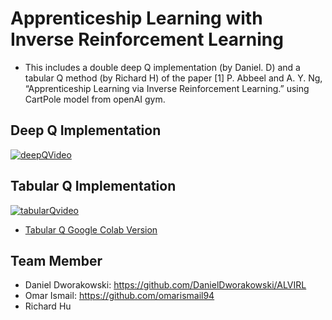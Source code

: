 # Apprenticeship Learning with Inverse Reinforcement Learning

- This includes a double deep Q implementation (by Daniel. D) and a tabular Q method (by Richard H) of the paper [1] P. Abbeel and A. Y. Ng, “Apprenticeship Learning via Inverse Reinforcement Learning.” using CartPole model from openAI gym.

## Deep Q Implementation

[![deepQVideo](http://img.youtube.com/vi/COAyi4-VlEw/0.jpg)](https://www.youtube.com/watch?v=COAyi4-VlEw)

## Tabular Q Implementation

[![tabularQvideo](http://img.youtube.com/vi/Wd1xfNNo9kc/0.jpg)](https://www.youtube.com/watch?v=Wd1xfNNo9kc)

- [Tabular Q Google Colab Version](https://colab.research.google.com/drive/1Tmc5fPHP9J0s-vQukLDzRywe47BNni37#scrollTo=bzxZCx5VD3xn)

## Team Member

- Daniel Dworakowski: https://github.com/DanielDworakowski/ALVIRL
- Omar Ismail: https://github.com/omarismail94
- Richard Hu
